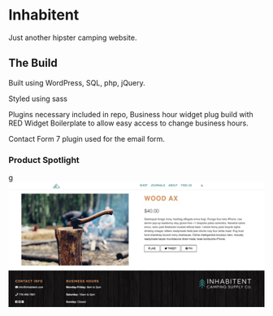 # Inhabitent

Just another hipster camping website.

## The Build

Built using WordPress, SQL, php, jQuery.

Styled using sass

Plugins necessary included in repo, Business hour widget plug build with RED Widget Boilerplate to allow easy access to change business hours.

Contact Form 7 plugin used for the email form.

### Product Spotlight
g
<img src="/themes/inhabitent/images/read-me-img.jpg">
